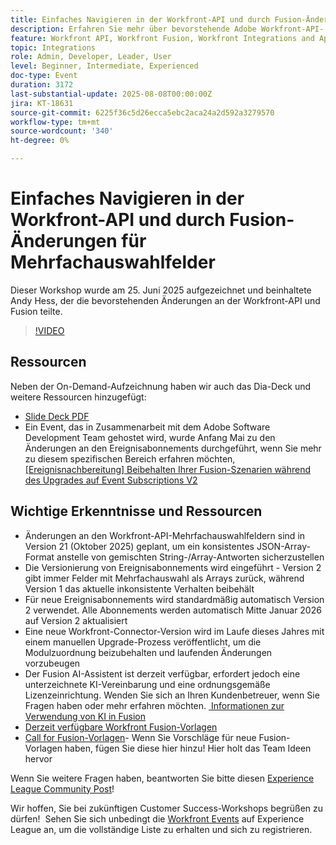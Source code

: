 ```yaml
---
title: Einfaches Navigieren in der Workfront-API und durch Fusion-Änderungen für Mehrfachauswahlfelder
description: Erfahren Sie mehr über bevorstehende Adobe Workfront-API- und Fusion-Änderungen, einschließlich Updates für mehrere Auswahlfelder, Ereignisabonnement-Versionierung und Strategien zur Verhinderung umwälzender Änderungen.
feature: Workfront API, Workfront Fusion, Workfront Integrations and Apps
topic: Integrations
role: Admin, Developer, Leader, User
level: Beginner, Intermediate, Experienced
doc-type: Event
duration: 3172
last-substantial-update: 2025-08-08T00:00:00Z
jira: KT-18631
source-git-commit: 6225f36c5d26ecca5ebc2aca24a2d592a3279570
workflow-type: tm+mt
source-wordcount: '340'
ht-degree: 0%

---
```



# Einfaches Navigieren in der Workfront-API und durch Fusion-Änderungen für Mehrfachauswahlfelder

Dieser Workshop wurde am 25. Juni 2025 aufgezeichnet und beinhaltete Andy Hess, der die bevorstehenden Änderungen an der Workfront-API und Fusion teilte.

>[!VIDEO](https://video.tv.adobe.com/v/3469978/?learn=on&enablevpops)

## Ressourcen

Neben der On-Demand-Aufzeichnung haben wir auch das Dia-Deck und weitere Ressourcen hinzugefügt:
* [Slide Deck PDF](https://workfront-experience.s3.us-west-2.amazonaws.com/Training/Guides/Customer+Success+at+Scale/Navigating+the+API+and+Fusion+Changes+for+Multi-Select+Fields+with+Ease+062425.pdf)
* Ein Event, das in Zusammenarbeit mit dem Adobe Software Development Team gehostet wird, wurde Anfang Mai zu den Änderungen an den Ereignisabonnements durchgeführt, wenn Sie mehr zu diesem spezifischen Bereich erfahren möchten, [[Ereignisnachbereitung] Beibehalten Ihrer Fusion-Szenarien während des Upgrades auf Event Subscriptions V2](https://experienceleaguecommunities.adobe.com/t5/workfront-discussions/event-follow-up-preserving-your-fusion-scenarios-during-the/m-p/754182#M4041)

## Wichtige Erkenntnisse und Ressourcen

* Änderungen an den Workfront-API-Mehrfachauswahlfeldern sind in Version 21 (Oktober 2025) geplant, um ein konsistentes JSON-Array-Format anstelle von gemischten String-/Array-Antworten sicherzustellen
* Die Versionierung von Ereignisabonnements wird eingeführt - Version 2 gibt immer Felder mit Mehrfachauswahl als Arrays zurück, während Version 1 das aktuelle inkonsistente Verhalten beibehält
* Für neue Ereignisabonnements wird standardmäßig automatisch Version 2 verwendet. Alle Abonnements werden automatisch Mitte Januar 2026 auf Version 2 aktualisiert
* Eine neue Workfront-Connector-Version wird im Laufe dieses Jahres mit einem manuellen Upgrade-Prozess veröffentlicht, um die Modulzuordnung beizubehalten und laufenden Änderungen vorzubeugen
* Der Fusion AI-Assistent ist derzeit verfügbar, erfordert jedoch eine unterzeichnete KI-Vereinbarung und eine ordnungsgemäße Lizenzeinrichtung. Wenden Sie sich an Ihren Kundenbetreuer, wenn Sie Fragen haben oder mehr erfahren möchten. [ Informationen zur Verwendung von KI in Fusion](https://experienceleague.adobe.com/en/docs/workfront-fusion/using/manage-scenarios/fusion-ai-assistant)
* [Derzeit verfügbare Workfront Fusion-Vorlagen](https://experienceleague.adobe.com/en/docs/workfront-fusion/using/create-and-manage-templates/currently-available-fusion-templates)
* [Call for Fusion-Vorlagen](https://experienceleaguecommunities.adobe.com/t5/workfront-discussions/call-for-fusion-template-ideas/m-p/732085#M3686)- Wenn Sie Vorschläge für neue Fusion-Vorlagen haben, fügen Sie diese hier hinzu! Hier holt das Team Ideen hervor  

Wenn Sie weitere Fragen haben, beantworten Sie bitte diesen [Experience League Community Post](https://experienceleaguecommunities.adobe.com/t5/workfront-discussions/event-follow-up-navigating-the-workfront-api-and-fusion-changes/td-p/761253)! 

Wir hoffen, Sie bei zukünftigen Customer Success-Workshops begrüßen zu dürfen!  Sehen Sie sich unbedingt die [Workfront Events](https://experienceleague.adobe.com/events/?filters=Workfront) auf Experience League an, um die vollständige Liste zu erhalten und sich zu registrieren.